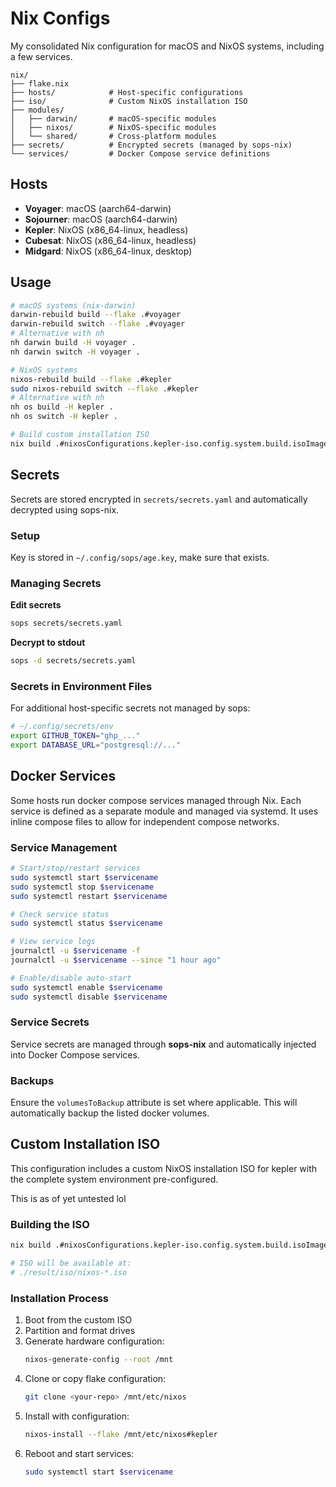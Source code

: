 # Nix Configs

My consolidated Nix configuration for macOS and NixOS systems, including a few services.

```
nix/
├── flake.nix
├── hosts/            # Host-specific configurations
├── iso/              # Custom NixOS installation ISO
├── modules/
│   ├── darwin/       # macOS-specific modules
│   ├── nixos/        # NixOS-specific modules
│   └── shared/       # Cross-platform modules
├── secrets/          # Encrypted secrets (managed by sops-nix)
└── services/         # Docker Compose service definitions
```

## Hosts

- **Voyager**: macOS (aarch64-darwin)
- **Sojourner**: macOS (aarch64-darwin)
- **Kepler**: NixOS (x86_64-linux, headless)
- **Cubesat**: NixOS (x86_64-linux, headless)
- **Midgard**: NixOS (x86_64-linux, desktop)

## Usage

```bash
# macOS systems (nix-darwin)
darwin-rebuild build --flake .#voyager
darwin-rebuild switch --flake .#voyager
# Alternative with nh
nh darwin build -H voyager .
nh darwin switch -H voyager .

# NixOS systems
nixos-rebuild build --flake .#kepler
sudo nixos-rebuild switch --flake .#kepler
# Alternative with nh
nh os build -H kepler .
nh os switch -H kepler .

# Build custom installation ISO
nix build .#nixosConfigurations.kepler-iso.config.system.build.isoImage
```

## Secrets

Secrets are stored encrypted in `secrets/secrets.yaml` and automatically decrypted using sops-nix.

### Setup

Key is stored in `~/.config/sops/age.key`, make sure that exists.

### Managing Secrets

**Edit secrets**
```bash
sops secrets/secrets.yaml
```

**Decrypt to stdout**
```bash
sops -d secrets/secrets.yaml
```

### Secrets in Environment Files

For additional host-specific secrets not managed by sops:

```bash
# ~/.config/secrets/env
export GITHUB_TOKEN="ghp_..."
export DATABASE_URL="postgresql://..."
```

## Docker Services

Some hosts run docker compose services managed through Nix. Each service is defined as a separate module and managed via systemd.
It uses inline compose files to allow for independent compose networks.

### Service Management

```bash
# Start/stop/restart services
sudo systemctl start $servicename
sudo systemctl stop $servicename
sudo systemctl restart $servicename

# Check service status
sudo systemctl status $servicename

# View service logs
journalctl -u $servicename -f
journalctl -u $servicename --since "1 hour ago"

# Enable/disable auto-start
sudo systemctl enable $servicename
sudo systemctl disable $servicename
```

### Service Secrets

Service secrets are managed through **sops-nix** and automatically injected into Docker Compose services.

### Backups

Ensure the `volumesToBackup` attribute is set where applicable. This will automatically backup the listed docker volumes.

## Custom Installation ISO

This configuration includes a custom NixOS installation ISO for kepler with the complete system environment pre-configured.

This is as of yet untested lol

### Building the ISO

```bash
nix build .#nixosConfigurations.kepler-iso.config.system.build.isoImage

# ISO will be available at:
# ./result/iso/nixos-*.iso
```

### Installation Process

1. Boot from the custom ISO
2. Partition and format drives
3. Generate hardware configuration:
   ```bash
   nixos-generate-config --root /mnt
   ```
4. Clone or copy flake configuration:
   ```bash
   git clone <your-repo> /mnt/etc/nixos
   ```
5. Install with configuration:
   ```bash
   nixos-install --flake /mnt/etc/nixos#kepler
   ```
6. Reboot and start services:
   ```bash
   sudo systemctl start $servicename
   ```
